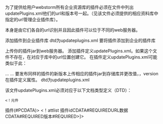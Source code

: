为了提供给用户webstorm所有企业资源库的插件必须在文件中列出updatePlugins.xml他们的url和版本号一起。（见该文件必须提供的相应资料库中指定的url管理企业插件库）。

本身是由它们各自的url识别并且因此插件可以位于不同的web服务器。

添加插件到企业插件库
dtd为updateplugins.xml
要将插件添加到企业的插件库

上传你的插件jar到web服务器。
添加插件定义updatePlugins.xml。如果这个文件不存在，在对应于库中的url位置创建它。
在插件定义updatePlugins.xml可能类似于此：

<plugin>
    ...
    <plugin ID="MyPlugin" URL="http://plugins.example.com:8080/myPlugin.jar" 版本="1.0"/>
    ...
</plugin>
要发布同样的插件的新版本上传相应的插件jar到存储库并更改值，，version在插件定义属性。
dtd为updateplugins.xml

该文件updatePlugins.xml必须对应于以下文档类型定义（DTD）：

<!DOCTYPE[插件
<！元件
插件(plugin)*>
    <！元件
插件(#PCDATA)>
    <！attlist
插件idCDATA#REQUIREDURL数据CDATA#REQUIRED版本#REQUIRED>]>